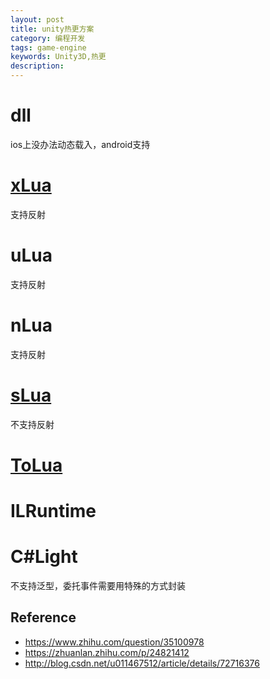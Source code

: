 ```yaml
---
layout: post
title: unity热更方案
category: 编程开发
tags: game-engine
keywords: Unity3D,热更
description: 
---
```


# dll

ios上没办法动态载入，android支持

# [xLua](https://github.com/Tencent/xLua)
支持反射
# uLua
支持反射
# nLua
支持反射
# [sLua](https://github.com/pangweiwei/slua)

不支持反射

# [ToLua](https://github.com/topameng/tolua)

# ILRuntime


# C#Light

不支持泛型，委托事件需要用特殊的方式封装

## Reference
* <https://www.zhihu.com/question/35100978>
* <https://zhuanlan.zhihu.com/p/24821412>
* <http://blog.csdn.net/u011467512/article/details/72716376>